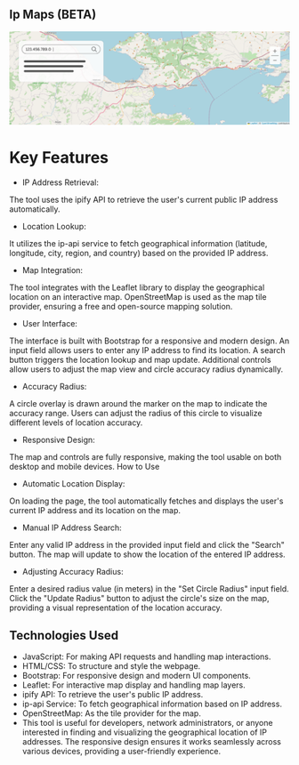 ## Ip Maps (BETA)
![Header](./1p.png)

# Key Features
- IP Address Retrieval:

The tool uses the ipify API to retrieve the user's current public IP address automatically.
- Location Lookup:

It utilizes the ip-api service to fetch geographical information (latitude, longitude, city, region, and country) based on the provided IP address.
- Map Integration:

The tool integrates with the Leaflet library to display the geographical location on an interactive map.
OpenStreetMap is used as the map tile provider, ensuring a free and open-source mapping solution.
- User Interface:

The interface is built with Bootstrap for a responsive and modern design.
An input field allows users to enter any IP address to find its location.
A search button triggers the location lookup and map update.
Additional controls allow users to adjust the map view and circle accuracy radius dynamically.
- Accuracy Radius:

A circle overlay is drawn around the marker on the map to indicate the accuracy range.
Users can adjust the radius of this circle to visualize different levels of location accuracy.
- Responsive Design:

The map and controls are fully responsive, making the tool usable on both desktop and mobile devices.
How to Use
- Automatic Location Display:

On loading the page, the tool automatically fetches and displays the user's current IP address and its location on the map.
- Manual IP Address Search:

Enter any valid IP address in the provided input field and click the "Search" button.
The map will update to show the location of the entered IP address.
- Adjusting Accuracy Radius:

Enter a desired radius value (in meters) in the "Set Circle Radius" input field.
Click the "Update Radius" button to adjust the circle's size on the map, providing a visual representation of the location accuracy.

## Technologies Used
- JavaScript: For making API requests and handling map interactions.
- HTML/CSS: To structure and style the webpage.
- Bootstrap: For responsive design and modern UI components.
- Leaflet: For interactive map display and handling map layers.
- ipify API: To retrieve the user's public IP address.
- ip-api Service: To fetch geographical information based on IP address.
- OpenStreetMap: As the tile provider for the map.
- This tool is useful for developers, network administrators, or anyone interested in finding and visualizing the geographical location of IP addresses. The responsive design ensures it works seamlessly across various devices, providing a user-friendly experience.


